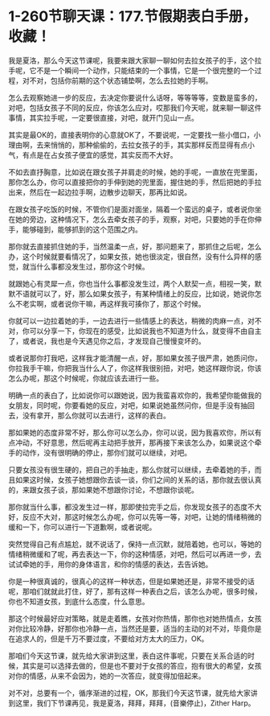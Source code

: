 # 1-260节聊天课：177.节假期表白手册，收藏！

我是夏洛，那么今天这节课呢，我要来跟大家聊一聊如何去拉女孩子的手，这个拉手呢，它不是一个瞬间一个动作，只能结束的一个事情，它是一个很完整的一个过程，对不对，包括你前期的这个状态铺垫啊，怎么去拉她的手啊。

怎么去观察她进一步的反应，去决定你要说什么话呀，等等等等，变数是蛮多的，对吧，包括女孩子不同的反应，你该怎么应对，哎那我们今天呢，就来聊一聊这件事情，其实拉手呢，一定要很直接，对吧，就开门见山一点。

其实是最OK的，直接表明你的心意就OK了，不要说呢，一定要找一些小借口，小理由啊，去来悄悄的，那种偷偷的，去拉女孩子的手，其实那样反而显得有点小气，有点是在占女孩子便宜的感觉，其实反而不大好。

不如去直抒胸意，比如说在跟女孩子并肩走的时候，她的手呢，一直放在兜里面，那你怎么办，你可以直接把你的手伸到她的兜里面，握住她的手，然后把她的手拉出来，然后在一起边拉手啊，边散步边聊天，那再比如说。

在跟女孩子吃饭的时候，不管你们是面对面坐，隔着一个蛮远的桌子，或者说你坐在她的旁边，这种情况下，怎么去牵女孩子的手，观察，对吧，只要她的手在你伸手，能够碰到，能够抓到的这个范围之内。

那你就去直接抓住她的手，当然温柔一点，好，那问题来了，那抓住之后呢，怎么办，这个时候就要看情况了，如果女孩，她也很淡定，很自然，没有什么异样的感觉，就当什么事都没发生过，那你这个时候。

就跟她心有灵犀一点，你也当什么事都没发生过，两个人默契一点，相视一笑，默默不语就可以了，好，那么如果女孩子，有某种情绪上的反应，比如说，她说你怎么不老实啊，或者说你干嘛，再这样我可揍你了，那这个时候。

你就可以一边拉着她的手，一边去进行一些情感上的表达，稍微的肉麻一点，对不对，你可以分享一下，你现在的感受，比如说我也不知道为什么，就变得不由自主了，或者说，我也是今天遇见你之后，才发现自己慢慢变坏的。

或者说那你打我吧，这样我才能清醒一点，好，那如果女孩子很严肃，她质问你，你拉我手干嘛，你把我当什么人了，你这样我很别扭，对吧，她这样跟你说，你该怎么办呢，那这个时候呢，你就应该去进行一些。

明确一点的表白了，比如说你可以跟她说，因为我蛮喜欢你的，我希望你能做我的女朋友，同时呢，你要看她的反应，对吧，如果说她虽然问你，但是手没有抽回去，没有拿开，那么你就可以去进行，这样的表白。

那如果她的态度非常不好，那么你可以怎么办，你可以说，因为我喜欢你，所以有点冲动，不好意思，然后呢再主动把手放开，那再接下来该怎么办，如果说这个牵手的动作，没有很明确的停止，那你们就可以继续，对吧。

只要女孩没有很生硬的，把自己的手抽走，那么你就可以继续，去牵着她的手，而且如果这时候，女孩子她想跟你去谈一谈，你们之间的关系的话，那你就去很认真的，来跟女孩子谈，那如果她不想跟你讨论，不想跟你谈呢。

那你就当什么事，都没发生过一样，那即使拉完手之后，你发现女孩子的态度不大好，反应不大对，那这时候怎么办呢，你可以先等一等，对吧，让她的情绪稍微的缓和一下，你可以进行一下道歉啊，或者说呢。

突然觉得自己有点尴尬，就不说话了，保持一点沉默，就陪着她，也可以，等她的情绪稍微缓和了呢，再去表达一下，你的这种情感，对吧，然后可以再进一步，去试试牵她的手，用你的身体语言，和你的情感的表达，去告诉她。

你是一种很真诚的，很真心的这样一种状态，但是如果她还是，非常不接受的话呢，那咱们就就此打住，好了，那有这样一种表白之后，该怎么办呢，很多时候，你也不知道女孩，到底什么态度，什么意思。

那这个时候最好应对策略，就是走着瞧，女孩对你热情，那你也对她热情点，女孩对你比较冷静，好那你也冷静一点，当然还是要，适当的主动的对不对，毕竟你是在追求人的，但是千万不要过度，不要给对方太大的压力，OK。

那咱们今天这节课，就先给大家讲到这里，表白这件事呢，只要在关系合适的时候，其实是可以选择去做的，但是也不要对于女孩的答应，抱有很大的希望，女孩对你的情感，从来不会因为，她的一次答应，就变得加倍起来。

对不对，总要有一个，循序渐进的过程，OK，那我们今天这节课，就先给大家讲到这里，我们下节课再见，我是夏洛，拜拜，拜拜，(音樂停止)，Zither Harp。

